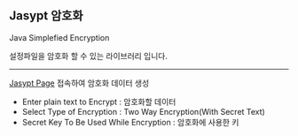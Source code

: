 ## Jasypt 암호화
Java Simplefied Encryption 

설정파일을 암호화 할 수 있는 라이브러리 입니다.

----

[Jasypt Page](https://www.devglan.com/online-tools/jasypt-online-encryption-decryption ) 접속하여 암호화 데이터 생성
- Enter plain text to Encrypt : 암호화할 데이터
- Select Type of Encryption : Two Way Encryption(With Secret Text)
- Secret Key To Be Used While Encryption : 암호화에 사용한 키